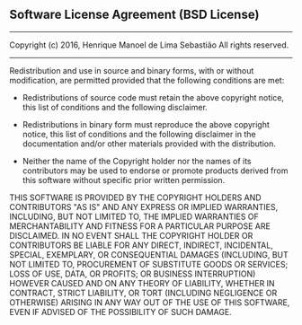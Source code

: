 

**Software License Agreement (BSD License)**
----------------------------------------


----------


Copyright (c) 2016, Henrique Manoel de Lima Sebastião 
All rights reserved.


----------


Redistribution and use in source and binary forms, with or without modification, are permitted provided that the following conditions are met:

* Redistributions of source code must retain the above copyright notice, this  list of conditions and the following disclaimer.

* Redistributions in binary form must reproduce the above copyright notice, this list of conditions and the following disclaimer in the documentation and/or other materials provided with the distribution.

* Neither the name of the Copyright holder nor the names of its contributors may be used to endorse or promote products derived from  this software without specific prior written permission.

THIS SOFTWARE IS PROVIDED BY THE COPYRIGHT HOLDERS AND CONTRIBUTORS "AS IS" AND ANY EXPRESS OR IMPLIED WARRANTIES, INCLUDING, BUT NOT LIMITED TO, THE IMPLIED WARRANTIES OF MERCHANTABILITY AND FITNESS FOR A PARTICULAR PURPOSE ARE DISCLAIMED. IN NO EVENT SHALL THE COPYRIGHT HOLDER OR CONTRIBUTORS BE LIABLE FOR ANY DIRECT, INDIRECT, INCIDENTAL, SPECIAL, EXEMPLARY, OR CONSEQUENTIAL DAMAGES (INCLUDING, BUT NOT LIMITED TO, PROCUREMENT OF SUBSTITUTE GOODS OR SERVICES;
LOSS OF USE, DATA, OR PROFITS; OR BUSINESS INTERRUPTION) HOWEVER CAUSED AND ON ANY THEORY OF LIABILITY, WHETHER IN CONTRACT, STRICT LIABILITY, OR TORT (INCLUDING NEGLIGENCE OR OTHERWISE) ARISING IN ANY WAY OUT OF THE USE OF THIS SOFTWARE, EVEN IF ADVISED OF THE POSSIBILITY OF SUCH DAMAGE.